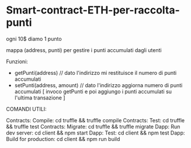 # Smart-contract-ETH-per-raccolta-punti

ogni 10$ diamo 1 punto

mappa (address, punti) per gestire i punti accumulati dagli utenti

Funzioni:
  - getPunti(address) // dato l'indirizzo mi restituisce il numero di punti accumulati
  - setPunti(address, amount) // dato l'indirizzo aggiorna numero di punti accumulati [ invoco getPunti e poi aggiungo i punti accumulati su l'ultima transazione ]



COMANDI UTILI: 

Contracts: Compile:         cd truffle && truffle compile
  Contracts: Test:            cd truffle && truffle test
  Contracts: Migrate:         cd truffle && truffle migrate
  Dapp: Run dev server:       cd client && npm start
  Dapp: Test:                 cd client && npm test
  Dapp: Build for production: cd client && npm run build
